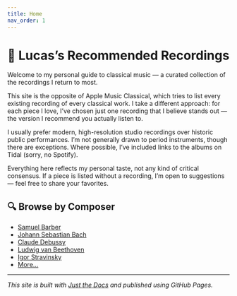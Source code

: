 ```yaml
---
title: Home
nav_order: 1
---
```


# 🎵 Lucas’s Recommended Recordings

Welcome to my personal guide to classical music — a curated collection of the recordings I return to most.

This site is the opposite of Apple Music Classical, which tries to list every existing recording of every classical work. I take a different approach: for each piece I love, I’ve chosen just one recording that I believe stands out — the version I recommend you actually listen to.

I usually prefer modern, high-resolution studio recordings over historic public performances. I’m not generally drawn to period instruments, though there are exceptions. Where possible, I’ve included links to the albums on Tidal (sorry, no Spotify).

Everything here reflects my personal taste, not any kind of critical consensus. If a piece is listed without a recording, I’m open to suggestions — feel free to share your favorites.

## 🔍 Browse by Composer

- [Samuel Barber](barber.md)
- [Johann Sebastian Bach](bach.md)
- [Claude Debussy](debussy.md)
- [Ludwig van Beethoven](beethoven.md)
- [Igor Stravinsky](stravinsky.md)
- [More…](#)

---

_This site is built with [Just the Docs](https://just-the-docs.github.io/just-the-docs/) and published using GitHub Pages._
